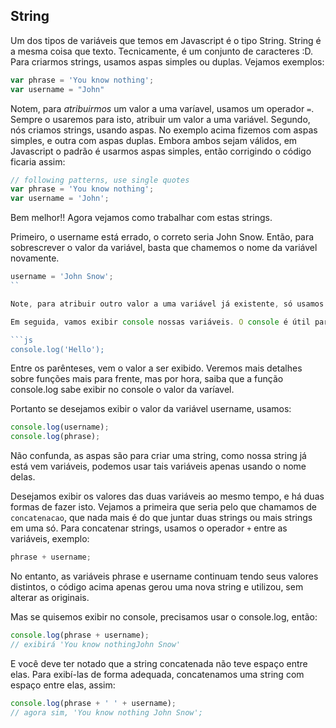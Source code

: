 ## String

Um dos tipos de variáveis que temos em Javascript é o tipo String. String é a mesma coisa que texto. Tecnicamente, é um conjunto de caracteres :D. Para criarmos strings, usamos aspas simples ou duplas. Vejamos exemplos:

```js
var phrase = 'You know nothing';
var username = "John"
```

Notem, para *atribuirmos* um valor a uma varíavel, usamos um operador `=`. Sempre o usaremos para isto, atribuir um valor a uma variável. Segundo, nós criamos strings, usando aspas. No exemplo acima fizemos com aspas simples, e outra com aspas duplas. Embora ambos sejam válidos, em Javascript o padrão é usarmos aspas simples, então corrigindo o código ficaria assim:

```js
// following patterns, use single quotes
var phrase = 'You know nothing';
var username = 'John';
```

Bem melhor!! Agora vejamos como trabalhar com estas strings.

Primeiro, o username está errado, o correto seria John Snow. Então, para sobrescrever o valor da variável, basta que chamemos o nome da variável novamente.

```js
username = 'John Snow';
``

Note, para atribuir outro valor a uma variável já existente, só usamos o nome da variável seguido do operador `=` e enfim o valor a ser atribuido, no caso a string 'John Snow'. O uso da palavra `var` é feito apenas quando se cria, não quando se usa.

Em seguida, vamos exibir console nossas variáveis. O console é útil para testarmos se o que estamos fazendo está correto. Para exibir alguma variável no console, basta usar a função `console.log`, exemplo:

```js
console.log('Hello');
``` 

Entre os parênteses, vem o valor a ser exibido. Veremos mais detalhes sobre funções mais para frente, mas por hora, saiba que a função console.log sabe exibir no console o valor da varíavel.

Portanto se desejamos exibir o valor da variável username, usamos:

```js
console.log(username);
console.log(phrase);
```

Não confunda, as aspas são para criar uma string, como nossa string já está vem variáveis, podemos usar tais variáveis apenas usando o nome delas.

Desejamos exibir os valores das duas variáveis ao mesmo tempo, e há duas formas de fazer isto. Vejamos a primeira que seria pelo que chamamos de `concatenacao`, que nada mais é do que juntar duas strings ou mais strings em uma só. Para concatenar strings, usamos o operador `+` entre as variáveis, exemplo:

```js
phrase + username;
```

No entanto, as variáveis phrase e username continuam tendo seus valores distintos, o código acima apenas gerou uma nova string e utilizou, sem alterar as originais.

Mas se quisemos exibir no console, precisamos usar o console.log, então:

```js
console.log(phrase + username);
// exibirá 'You know nothingJohn Snow'
```

E você deve ter notado que a string concatenada não teve espaço entre elas. Para exibí-las de forma adequada, concatenamos uma string com espaço entre elas, assim:

```js
console.log(phrase + ' ' + username);
// agora sim, 'You know nothing John Snow';
```